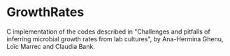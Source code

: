 # GrowthRates
C implementation of the codes described in "Challenges and pitfalls of inferring microbial growth rates from lab cultures", by Ana-Hermina Ghenu, Loïc Marrec and Claudia Bank.
